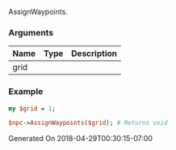 AssignWaypoints.
### Arguments
**Name**|**Type**|**Description**
:---|:---|:---
grid||

### Example

```perl
my $grid = 1;

$npc->AssignWaypoints($grid); # Returns void
```


Generated On 2018-04-29T00:30:15-07:00